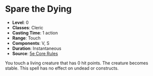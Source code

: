 # Spare the Dying

- **Level**: 0
- **Classes**: Cleric
- **Casting Time**: 1 action
- **Range**: Touch
- **Components**: V, S
- **Duration**: Instantaneous
- **Source**: [5e Core Rules](http://dnd.wizards.com/articles/features/systems-reference-document-srd)

You touch a living creature that has 0 hit points. The creature becomes stable. This spell has no effect on undead or constructs.

